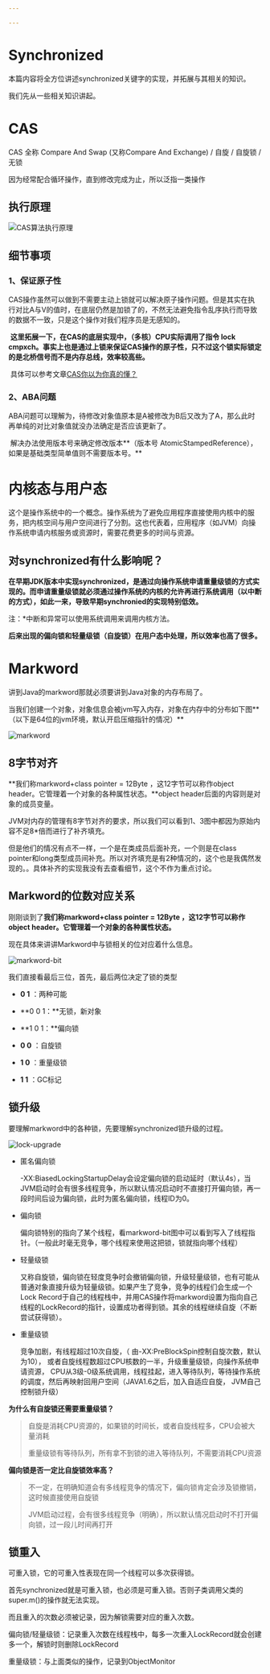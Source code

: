 ```yaml
---

---
```


# Synchronized

本篇内容将全方位讲述synchronized关键字的实现，并拓展与其相关的知识。

我们先从一些相关知识讲起。

# CAS

CAS 全称 Compare And Swap (又称Compare And Exchange) / 自旋 / 自旋锁 / 无锁

因为经常配合循环操作，直到修改完成为止，所以泛指一类操作

## 执行原理

![CAS算法执行原理](https://raw.githubusercontent.com/Rooooy7/java-boost/master/img/CAS%E7%AE%97%E6%B3%95%E6%89%A7%E8%A1%8C%E5%8E%9F%E7%90%86.png)

## 细节事项

### 1、保证原子性

​	CAS操作虽然可以做到不需要主动上锁就可以解决原子操作问题。但是其实在执行对比A与V的值时，在底层仍然是加锁了的，不然无法避免指令乱序执行而导致的数据不一致，只是这个操作对我们程序员是无感知的。

​	**这里拓展一下，在CAS的底层实现中，（多核）CPU实际调用了指令 lock cmpxch。事实上也是通过上锁来保证CAS操作的原子性，只不过这个锁实际锁定的是北桥信号而不是内存总线，效率较高些。**

​	具体可以参考文章[CAS你以为你真的懂？](https://zhuanlan.zhihu.com/p/126384164)

### 2、ABA问题

​	ABA问题可以理解为，待修改对象值原本是A被修改为B后又改为了A，那么此时再单纯的对比对象值就没办法确定是否应该更新了。

​	解决办法使用版本号来确定修改版本**（版本号 AtomicStampedReference），如果是基础类型简单值则不需要版本号。**



# 内核态与用户态

这个是操作系统中的一个概念。操作系统为了避免应用程序直接使用内核中的服务，把内核空间与用户空间进行了分割。这也代表着，应用程序（如JVM）向操作系统申请内核服务或资源时，需要花费更多的时间与资源。

## 对synchronized有什么影响呢？

**在早期JDK版本中实现synchronized，是通过向操作系统申请重量级锁的方式实现的。而申请重量级锁就必须通过操作系统的内核的允许再进行系统调用（以中断的方式），如此一来，导致早期synchronied的实现特别低效。**

注：*中断和异常可以使用系统调用来调用内核方法。

**后来出现的偏向锁和轻量级锁（自旋锁）在用户态中处理，所以效率也高了很多。**



# Markword

讲到Java的markword那就必须要讲到Java对象的内存布局了。

当我们创建一个对象，对象信息会被jvm写入内存，对象在内存中的分布如下图**（以下是64位的jvm环境，默认开启压缩指针的情况）**



![markword](https://raw.githubusercontent.com/Rooooy7/java-boost/master/img/markword.png)

## 8字节对齐

**我们称markword+class pointer = 12Byte ，这12字节可以称作object header。它管理着一个对象的各种属性状态。**object header后面的内容则是对象的成员变量。

JVM对内存的管理有8字节对齐的要求，所以我们可以看到1、3图中都因为原始内容不足8*倍而进行了补齐填充。

但是他们的情况有点不一样，一个是在类成员后面补充，一个则是在class pointer和long类型成员间补充。所以对齐填充是有2种情况的，这个也是我偶然发现的。。具体补齐的实现我没有去查看细节，这个不作为重点讨论。

## Markword的位数对应关系

刚刚谈到了**我们称markword+class pointer = 12Byte ，这12字节可以称作object header。它管理着一个对象的各种属性状态。**

现在具体来讲讲Markword中与锁相关的位对应着什么信息。

![markword-bit](https://raw.githubusercontent.com/Rooooy7/java-boost/master/img/markword-bit.png)

我们直接看最后三位，首先，最后两位决定了锁的类型	

-  **0 1** ：两种可能

  -  **0 0 1：**无锁，新对象

  -  **1 0 1：**偏向锁

-  **0 0** ：自旋锁

-  **1 0** ：重量级锁

-  **1 1** ：GC标记

## 锁升级

要理解markword中的各种锁，先要理解synchronized锁升级的过程。

![lock-upgrade](https://raw.githubusercontent.com/Rooooy7/java-boost/master/img/lock-upgrade.png)

- 匿名偏向锁

  -XX:BiasedLockingStartupDelay会设定偏向锁的启动延时（默认4s），当JVM启动时会有很多线程竞争，所以默认情况启动时不直接打开偏向锁，再一段时间后设为偏向锁，此时为匿名偏向锁，线程ID为0。

- 偏向锁

  偏向锁特别的指向了某个线程，看markword-bit图中可以看到写入了线程指针。（一般此时毫无竞争，哪个线程来使用这把锁，锁就指向哪个线程）

- 轻量级锁

  又称自旋锁，偏向锁在轻度竞争时会撤销偏向锁，升级轻量级锁，也有可能从普通对象直接升级为轻量级锁。如果产生了竞争，竞争的线程们会生成一个Lock Record于自己的线程栈中，并用CAS操作将markword设置为指向自己线程的LockRecord的指针，设置成功者得到锁。其余的线程继续自旋（不断尝试获得锁）。

- 重量级锁

  竞争加剧，有线程超过10次自旋，（ 由-XX:PreBlockSpin控制自旋次数，默认为10）， 或者自旋线程数超过CPU核数的一半，升级重量级锁，向操作系统申请资源， CPU从3级-0级系统调用，线程挂起，进入等待队列，等待操作系统的调度，然后再映射回用户空间（JAVA1.6之后，加入自适应自旋， JVM自己控制锁升级）
  



**为什么有自旋锁还需要重量级锁？**

> 自旋是消耗CPU资源的，如果锁的时间长，或者自旋线程多，CPU会被大量消耗
>
> 重量级锁有等待队列，所有拿不到锁的进入等待队列，不需要消耗CPU资源

**偏向锁是否一定比自旋锁效率高？**

> 不一定，在明确知道会有多线程竞争的情况下，偏向锁肯定会涉及锁撤销，这时候直接使用自旋锁
>
> JVM启动过程，会有很多线程竞争（明确），所以默认情况启动时不打开偏向锁，过一段儿时间再打开

## 锁重入

可重入锁，它的可重入性表现在同一个线程可以多次获得锁。

首先synchronized就是可重入锁，也必须是可重入锁。否则子类调用父类的super.m()的操作就无法实现。

而且重入的次数必须被记录，因为解锁需要对应的重入次数。

偏向锁/轻量级锁：记录重入次数在线程栈中，每多一次重入LockRecord就会创建多一个，解锁时则删除LockRecord

重量级锁：与上面类似的操作，记录到ObjectMonitor



